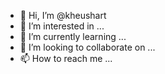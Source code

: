 - 👋 Hi, I’m @kheushart
- 👀 I’m interested in ...
- 🌱 I’m currently learning ...
- 💞️ I’m looking to collaborate on ...
- 📫 How to reach me ...

<!---
kheushart/kheushart is a ✨ special ✨ repository because its `README.md` (this file) appears on your GitHub profile.
You can click the Preview link to take a look at your changes.
--->
